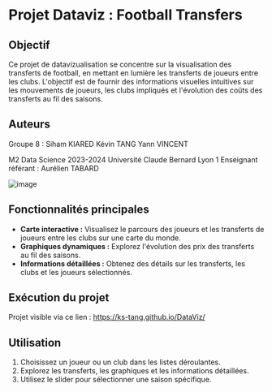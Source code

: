 # Projet Dataviz : Football Transfers

## Objectif
Ce projet de datavizualisation se concentre sur la visualisation des transferts de football, en mettant en lumière les transferts de joueurs entre les clubs.
L'objectif est de fournir des informations visuelles intuitives sur les mouvements de joueurs, les clubs impliqués et l'évolution des coûts des transferts au fil des saisons.

## Auteurs
Groupe 8 :
Siham KIARED
Kévin TANG
Yann VINCENT

M2 Data Science
2023-2024
Université Claude Bernard Lyon 1
Enseignant référant : Aurélien TABARD

![image](https://github.com/ks-tang/DataViz/assets/102915124/f557ff87-03a7-4285-90a8-56a764846b90)

## Fonctionnalités principales
- **Carte interactive :** Visualisez le parcours des joueurs et les transferts de joueurs entre les clubs sur une carte du monde.
- **Graphiques dynamiques :** Explorez l'évolution des prix des transferts au fil des saisons.
- **Informations détaillées :** Obtenez des détails sur les transferts, les clubs et les joueurs sélectionnés.

## Exécution du projet
Projet visible via ce lien : https://ks-tang.github.io/DataViz/

## Utilisation
1. Choisissez un joueur ou un club dans les listes déroulantes.
2. Explorez les transferts, les graphiques et les informations détaillées.
3. Utilisez le slider pour sélectionner une saison spécifique.
